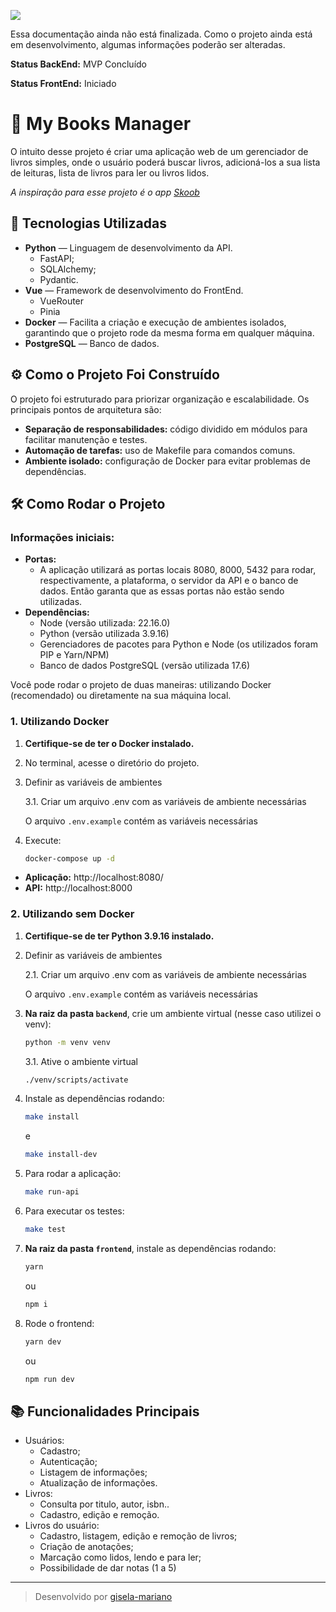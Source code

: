 ![](https://img.shields.io/badge/Status%20de%20Desenvolvimento%3A-Em%20Desenvolvimento-orange?style=for-the-badge&labelColor=red)

Essa documentação ainda não está finalizada. Como o projeto ainda está em desenvolvimento, algumas informações poderão ser alteradas.

**Status BackEnd:** MVP Concluído

**Status FrontEnd:** Iniciado

# 📒 My Books Manager

O intuito desse projeto é criar uma aplicação web de um gerenciador de livros simples, onde o usuário poderá buscar livros, adicioná-los a sua lista de leituras, lista de livros para ler ou livros lidos. 

*A inspiração para esse projeto é o app [Skoob](https://www.skoob.com.br/)*

## 🚀 Tecnologias Utilizadas

- **Python** — Linguagem de desenvolvimento da API.
	- FastAPI;
	- SQLAlchemy;
	- Pydantic.
- **Vue** — Framework de desenvolvimento do FrontEnd.
	- VueRouter
	- Pinia
- **Docker** — Facilita a criação e execução de ambientes isolados, garantindo que o projeto rode da mesma forma em qualquer máquina.
- **PostgreSQL** — Banco de dados.


## ⚙️ Como o Projeto Foi Construído

O projeto foi estruturado para priorizar organização e escalabilidade. Os principais pontos de arquitetura são:

- **Separação de responsabilidades:** código dividido em módulos para facilitar manutenção e testes.
- **Automação de tarefas:** uso de Makefile para comandos comuns.
- **Ambiente isolado:** configuração de Docker para evitar problemas de dependências.

## 🛠️ Como Rodar o Projeto

### Informações iniciais:

 - **Portas:**
	- A aplicação utilizará as portas locais 8080, 8000, 5432 para rodar, respectivamente, a plataforma, o servidor da API e o banco de dados. Então garanta que as essas portas não estão sendo utilizadas.
 - **Dependências:**
	- Node (versão utilizada: 22.16.0)
	- Python (versão utilizada 3.9.16)
	- Gerenciadores de pacotes para Python e Node (os utilizados foram PIP e Yarn/NPM)
	- Banco de dados PostgreSQL (versão utilizada 17.6)

Você pode rodar o projeto de duas maneiras: utilizando Docker (recomendado) ou diretamente na sua máquina local.

### 1. Utilizando Docker

1. **Certifique-se de ter o Docker instalado.**
2. No terminal, acesse o diretório do projeto.
3. Definir as variáveis de ambientes

	3.1. Criar um arquivo .env com as variáveis de ambiente necessárias

	O arquivo `.env.example` contém as variáveis necessárias

4. Execute:

   ```bash
   docker-compose up -d
   ```

- **Aplicação:** http://localhost:8080/
- **API:** http://localhost:8000

### 2. Utilizando sem Docker

1. **Certifique-se de ter Python 3.9.16 instalado.**
2. Definir as variáveis de ambientes

	2.1. Criar um arquivo .env com as variáveis de ambiente necessárias

	O arquivo `.env.example` contém as variáveis necessárias

3. **Na raiz da pasta `backend`**, crie um ambiente virtual (nesse caso utilizei o venv):
   ```bash
   python -m venv venv
   ```

	 3.1. Ative o ambiente virtual
	 ```bash
	./venv/scripts/activate
	 ```

4. Instale as dependências rodando:
   ```bash
   make install
   ```
	 e
	 
   ```bash
   make install-dev
   ```

5. Para rodar a aplicação:

   ```bash
   make run-api
   ```

4. Para executar os testes:

   ```bash
   make test
   ```

5. **Na raiz da pasta `frontend`**, instale as dependências rodando:

   ```bash
   yarn
   ```
	 ou

   ```bash
   npm i
   ```

2. Rode o frontend:

	```bash
	yarn dev
	```
	ou

	```bash
	npm run dev
	```

## 📚 Funcionalidades Principais

- Usuários:
	- Cadastro;
	- Autenticação;
	- Listagem de informações;
	- Atualização de informações.
- Livros:
	- Consulta por titulo, autor, isbn..
	- Cadastro, edição e remoção.
- Livros do usuário:
	- Cadastro, listagem, edição e remoção de livros;
	- Criação de anotações;
	- Marcação como lidos, lendo e para ler;
	- Possibilidade de dar notas (1 a 5)

---

> Desenvolvido por [gisela-mariano](https://github.com/gisela-mariano)